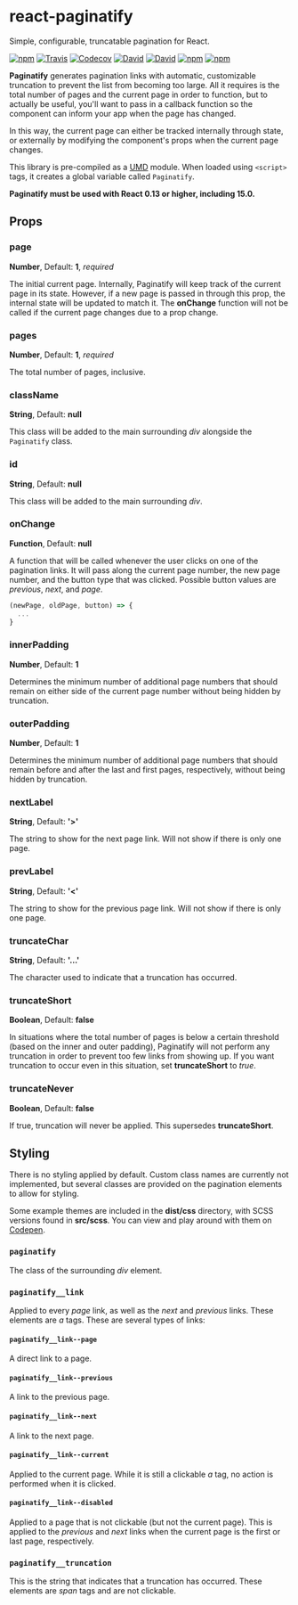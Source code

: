 # react-paginatify
Simple, configurable, truncatable pagination for React.

[![npm](https://img.shields.io/npm/v/react-paginatify.svg?style=flat-square)](https://www.npmjs.com/package/react-paginatify)
[![Travis](https://img.shields.io/travis/briansokol/react-paginatify.svg?branch=master&style=flat-square)](https://travis-ci.org/briansokol/react-paginatify)
[![Codecov](https://img.shields.io/codecov/c/github/briansokol/react-paginatify/master.svg?style=flat-square)](https://codecov.io/github/briansokol/react-paginatify?branch=master)
[![David](https://img.shields.io/david/briansokol/react-paginatify.svg?style=flat-square)](https://github.com/briansokol/react-paginatify/blob/master/package.json)
[![David](https://img.shields.io/david/dev/briansokol/react-paginatify.svg?style=flat-square)](https://github.com/briansokol/react-paginatify/blob/master/package.json)
[![npm](https://img.shields.io/npm/l/react-paginatify.svg?style=flat-square)](https://www.npmjs.com/package/react-paginatify)
[![npm](https://img.shields.io/npm/dt/react-paginatify.svg?style=flat-square)](https://www.npmjs.com/package/react-paginatify)

**Paginatify** generates pagination links with automatic, customizable truncation to prevent the list from becoming too large. All it requires is the total number of pages and the current page in order to function, but to actually be useful, you'll want to pass in a callback function so the component can inform your app when the page has changed.

In this way, the current page can either be tracked internally through state, or externally by modifying the component's props when the current page changes.

This library is pre-compiled as a [UMD](https://github.com/umdjs/umd) module. When loaded using `<script>` tags, it creates a global variable called `Paginatify`.

**Paginatify must be used with React 0.13 or higher, including 15.0.**

## Props

### page
**Number**, Default: **1**, *required*

The initial current page. Internally, Paginatify will keep track of the current page in its state. However, if a new page is passed in through this prop, the internal state will be updated to match it. The **onChange** function will not be called if the current page changes due to a prop change.

### pages
**Number**, Default: **1**, *required*

The total number of pages, inclusive.

### className
**String**, Default: **null**

This class will be added to the main surrounding *div* alongside the `Paginatify` class.

### id
**String**, Default: **null**

This class will be added to the main surrounding *div*.

### onChange
**Function**, Default: **null**

A function that will be called whenever the user clicks on one of the pagination links. It will pass along the current page number, the new page number, and the button type that was clicked. Possible button values are *previous*, *next*, and *page*.
```javascript
(newPage, oldPage, button) => {
  ...
}
```

### innerPadding
**Number**, Default: **1**

Determines the minimum number of additional page numbers that should remain on either side of the current page number without being hidden by truncation.

### outerPadding
**Number**, Default: **1**

Determines the minimum number of additional page numbers that should remain before and after the last and first pages, respectively, without being hidden by truncation.

### nextLabel
**String**, Default: **'>'**

The string to show for the next page link. Will not show if there is only one page.

### prevLabel
**String**, Default: **'<'**

The string to show for the previous page link. Will not show if there is only one page.

### truncateChar
**String**, Default: **'…'**

The character used to indicate that a truncation has occurred.

### truncateShort
**Boolean**, Default: **false**

In situations where the total number of pages is below a certain threshold (based on the inner and outer padding), Paginatify will not perform any truncation in order to prevent too few links from showing up. If you want truncation to occur even in this situation, set **truncateShort** to *true*.

### truncateNever
**Boolean**, Default: **false**

If true, truncation will never be applied. This supersedes **truncateShort**.

## Styling

There is no styling applied by default. Custom class names are currently not implemented, but several classes are provided on the pagination elements to allow for styling.

Some example themes are included in the **dist/css** directory, with SCSS versions found in **src/scss**. You can view and play around with them on [Codepen](http://codepen.io/collection/APoJRQ/).

### `paginatify`
The class of the surrounding *div* element.

### `paginatify__link`
Applied to every *page* link, as well as the *next* and *previous* links. These elements are *a* tags. These are several types of links:

#### `paginatify__link--page`
A direct link to a page.

#### `paginatify__link--previous`
A link to the previous page.

#### `paginatify__link--next`
A link to the next page.

#### `paginatify__link--current`
Applied to the current page. While it is still a clickable *a* tag, no action is performed when it is clicked.

#### `paginatify__link--disabled`
Applied to a page that is not clickable (but not the current page). This is applied to the *previous* and *next* links when the current page is the first or last page, respectively.

### `paginatify__truncation`
This is the string that indicates that a truncation has occurred. These elements are *span* tags and are not clickable.